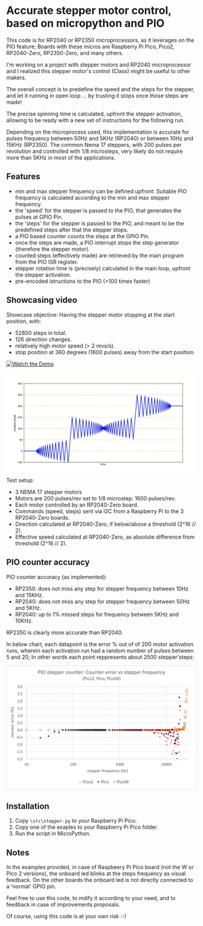 # Accurate stepper motor control, based on micropython and  PIO 

This code is for RP2040 or RP2350 microprocessors, as it leverages on the PIO feature; Boards with these micros are Raspberry Pi Pico, Pico2, RP2040-Zero, RP2350-Zero, and many others.

I'm working on a project with stepper motors and RP2040 microprocessor and I realized this stepper motor's control (Class) might be useful to other makers.


The overall concept is to predefine the speed and the steps for the stepper, and let it running in open loop ... by trusting it stops once those steps are made!

The precise spinning time is calculated, upfront the stepper activation, allowing to be ready with a new set of instructions for the following run.

Depending on the microprocess used, this implementation is accurate for pulses frequency between 50Hz and 5KHz (RP2040) or between 10Hz and 15KHz (RP2350). The common Nema 17 steppers, with 200 pulses per revolution and controlled with 1/8 microsteps, very likely do not require more than 5KHz in most of the applications.


## Features
  - min and max stepper frequency can be defined upfront: Suitable PIO frequency is calculated according to the min and max stepper frequency.
  - the 'speed' for the stepper is passed to the PIO, that generates the pulses at GPIO Pin.
  - the 'steps' for the stepper is passed to the PIO, and meant to be the  predefined steps after that the stepper stops.
  - a PIO based counter counts the steps at the GPIO Pin.
  - once the steps are made, a PIO interrupt stops the step generator (therefore the stepper motor).
  - counted steps (effectively made) are retrieved by the main program from the PIO ISR register.
  - stepper rotation time is (precisely) calculated in the main loop, upfront the stepper activation.
  - pre-encoded istructions to the PIO (>100 times faster)


## Showcasing video
Showcase objective: Having the stepper motor stopping at the start position, with:
 - 52800 steps in total.
 - 126 direction changes.
 - relatively high motor speed (> 2 revs/s).
 - stop position at 360 degrees (1600 pulses) away from the start position.

[![Watch the Demo](https://i.ytimg.com/vi/ZdNAM-4AH98/maxresdefault.jpg)](https://www.youtube.com/watch?v=ZdNAM-4AH98)

![Track](/images/chart_image.PNG)

Test setup:
 - 3 NEMA 17 stepper motors
 - Motors are 200 pulses/rev set to 1/8 microstep: 1600 pulses/rev.
 - Each motor controlled by an RP2040-Zero board.
 - Commands (speed, steps) sent via I2C from a Raspberry Pi to the 3 RP2040-Zero boards.
 - Direction calculated at RP2040-Zero, if below/above a threshold (2^16 // 2).
 - Effective speed calculated at RP2040-Zero, as absolute difference from threshold (2^16 // 2).




## PIO counter accuracy
PIO counter accuracy (as implemented):
  - RP2350: does not miss any step for stepper frequency between 10Hz and 15KHz.
  - RP2040: does not miss any step for stepper frequency between 50Hz and 5KHz.
  - RP2040: up to 1% missed steps for frequency between 5KHz and 10KHz.
  
RP2350 is clearly more accurate than RP2040.

In below chart, each datapoint is the error % out of of 200 motor activation runs, wherein each activation run had a random number of pulses between 5 and 20; In other words each point reppresents about 2500 stepper'steps:
 
  ![title image](/images/accuracy.jpg)
 


## Installation
1. Copy `\src\stepper.py` to your Raspberry Pi Pico.
2. Copy one of the exaples to your Raspberry Pi Pico folder.
2. Run the script in MicroPython.


## Notes
In the examples provided, in case of Raspbeery Pi Pico board (not the W or Pico 2 versions), the onboard led blinks at the steps frequency as visual feedback. On the other boards the onboard led is not directly connected to a 'normal' GPIO pin.

Feel free to use this code, to mdify it according to your need, and to feedback in case of improvements proposals.

Of course, using this code is at your own risk :-)

